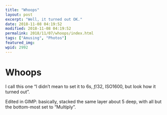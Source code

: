 ```yaml
---
title: "Whoops"
layout: post
excerpt: "Well, it turned out OK."
date: 2018-11-08 04:19:52
modified: 2018-11-08 04:19:52
permalink: 2018/11/07/whoops/index.html
tags: ["Amusing", "Photos"]
featured_img: 
wpid: 2992
---
```


# Whoops

I call this one “I didn’t mean to set it to 6s, *f*/32, ISO1600, but look how it turned out”.

Edited in GIMP: basically, stacked the same layer about 5 deep, with all but the bottom-most set to “Multiply”.
